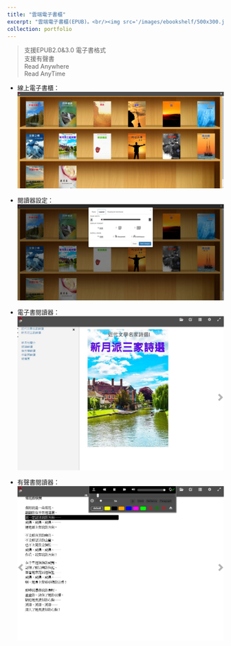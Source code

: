 ```yaml
---
title: "雲端電子書櫃"
excerpt: "雲端電子書櫃(EPUB)。<br/><img src='/images/ebookshelf/500x300.jpg'>"
collection: portfolio
---
```


> 支援EPUB2.0&3.0 電子書格式<br/>
> 支援有聲書<br/>
> Read Anywhere<br/>
> Read AnyTime<br/>

* 線上電子書櫃：<br/>
<img src='/images/ebookshelf/ebookshelf1.jpg'><br/>

* 閱讀器設定：<br/>
<img src='/images/ebookshelf/ebookshelf2.jpg'><br/>

* 電子書閱讀器：<br/>
<img src='/images/ebookshelf/ebookreader.jpg'><br/>

* 有聲書閱讀器：<br/>
<img src='/images/ebookshelf/audiobook.jpg'><br/>
